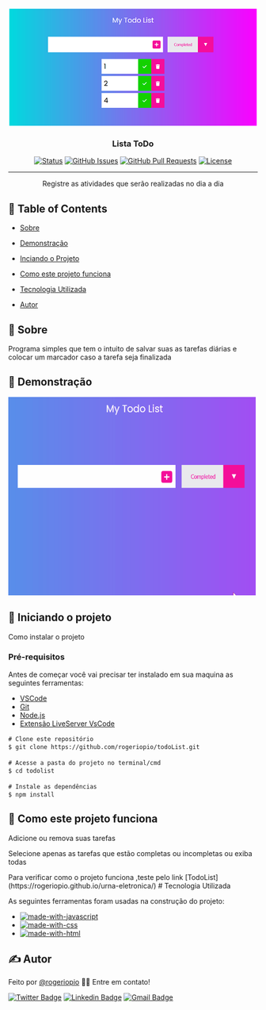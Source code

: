 <p align="center">
  <a href="" rel="noopener">
 <img width=500px height=236px src="./assets/img/README.PNG" alt="Todo List"></a>
</p>

<h3 align="center">Lista ToDo</h3>

<div align="center">

[![Status](https://img.shields.io/badge/status-active-success.svg)]()
[![GitHub Issues](https://img.shields.io/github/issues/rogeriopio/todoList)](https://github.com/rogeriopio/todoList/issues)
[![GitHub Pull Requests](https://img.shields.io/github/issues-pr/rogeriopio/todoList)](https://github.com/rogeriopio/todoList/pulls)
[![License](https://img.shields.io/badge/license-MIT-blue.svg)](/LICENSE)

</div>

---

<p align="center"> Registre as atividades que serão realizadas no dia a dia 
    <br> 
</p>

## 📝 Table of Contents

-   [Sobre](#sobre)
-   [Demonstração](#demonstração)
-   [Inciando o Projeto](#iniciando-o-projeto)
-   [ Como este projeto funciona](#como-este-projeto-funciona)

-   [Tecnologia Utilizada](#tecnologia-utilizada)
-   [Autor](#autor)

## 🧐 Sobre

Programa simples que tem o intuito de salvar suas as tarefas diárias e colocar um marcador caso a tarefa seja finalizada

## 🎥 Demonstração

<img  width=500px height=400px src="./assets/img/readme.gif" alt="Video do toDO Funcionando"></a>

## 🏁 Iniciando o projeto

Como instalar o projeto

### Pré-requisitos

Antes de começar você vai precisar ter instalado em sua maquina as seguintes ferramentas:

-   [VSCode](https://code.visualstudio.com/)
-   [Git](https://git-scm.com)
-   [Node.js](https://nodejs.org/en/)
-   [Extensão LiveServer VsCode](https://marketplace.visualstudio.com/items?itemName=ritwickdey.LiveServer)

```
# Clone este repositório
$ git clone https://github.com/rogeriopio/todoList.git

# Acesse a pasta do projeto no terminal/cmd
$ cd todolist

# Instale as dependências
$ npm install
```

## 💭 Como este projeto funciona

<p>Adicione ou remova suas tarefas</p>
<p>Selecione apenas as tarefas que estão completas ou incompletas ou exiba todas</p>
Para verificar como o projeto funciona ,teste pelo link [TodoList](https://rogeriopio.github.io/urna-eletronica/)
# Tecnologia Utilizada

As seguintes ferramentas foram usadas na construção do projeto:

-   [![made-with-javascript](https://img.shields.io/badge/Made%20with-JavaScript-1f425f.svg)](https://developer.mozilla.org/pt-BR/docs/Web/JavaScript)
-   [![made-with-css](https://img.shields.io/badge/Made%20with-css-1f425f.svg)](https://developer.mozilla.org/pt-BR/docs/Web/CSS)
-   [![made-with-html](https://img.shields.io/badge/Made%20with-html-1f425f.svg)](https://developer.mozilla.org/pt-BR/docs/Web/HTML)

## ✍️ Autor

Feito por [@rogeriopio](https://github.com/rogeriopio/) 👋🏽 Entre em contato!

[![Twitter Badge](https://img.shields.io/badge/-@rogerioxpio-1ca0f1?style=flat-square&labelColor=1ca0f1&logo=twitter&logoColor=white&link=https://twitter.com/rogerioxpio)](https://twitter.com/rogerioxpio) [![Linkedin Badge](https://img.shields.io/badge/-Rogerio-blue?style=flat-square&logo=Linkedin&logoColor=white&link=https://www.linkedin.com/in/rogerioxpio/)](https://www.linkedin.com/in/rogerioxpio/)
[![Gmail Badge](https://img.shields.io/badge/-rogerioxpio@gmail.com-c14438?style=flat-square&logo=Gmail&logoColor=white&link=mailto:rogerioxpio@gmail.com)](mailto:rogerioxpio@gmail.com)
